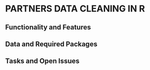 # PARTNERS DATA CLEANING IN R

## Functionality and Features


## Data and Required Packages


## Tasks and Open Issues